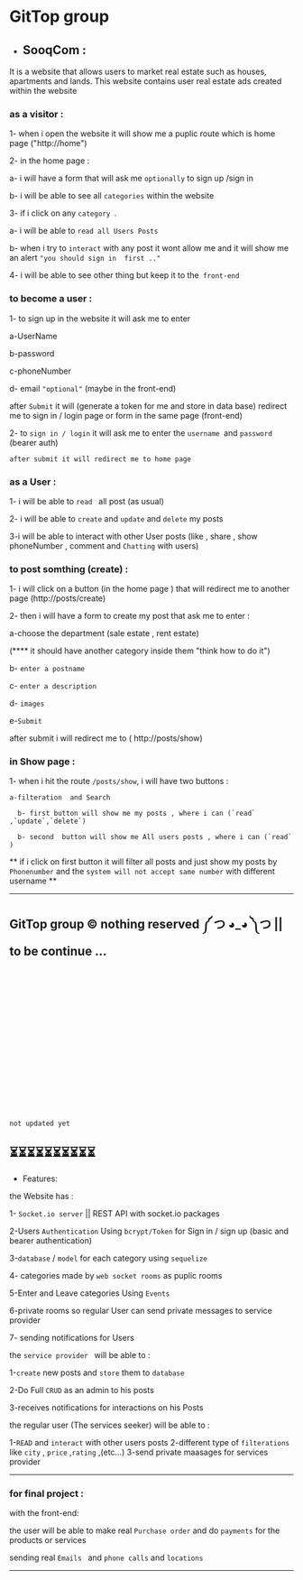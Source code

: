 # GitTop group 



- ##  SooqCom :

It is a website that allows users to market real estate such as houses, apartments and lands. This website contains user real estate ads created within the website  

### as a visitor :

1- when i open the website it will show me a puplic route which is home page ("http://home") 



2-  in the home page  : 

   a- i will have   a form  that will ask me `optionally` to sign up /sign in 

   b- i will be able to see all `categories` within the website 
   
   
   
   
 3- if i click on any `category `.

   a- i will be able to `read all Users Posts` 

   b- when i try to  `interact` with any post it wont allow me and it will show me an alert ` "you should sign in  first .." ` 



4- i will be able to see other thing but keep it to the` front-end`


###  to become a user  :




1- to sign up in the website it will ask me to enter

   a-UserName 
   
   b-password
   
   c-phoneNumber
   
   d- email `"optional"` (maybe in the front-end)
   
   
   after `Submit` it will (generate a token for me and store in data base)  redirect me to sign in / login page or form in the same page (front-end)


2- to `sign in / login`  it will ask me to enter the `username `and `password` (bearer auth)  
    
    after submit it will redirect me to home page 
    


### as a User  :

1- i will be able to `read ` all post  (as usual) 

2- i will be able to  `create`  and `update` and `delete` my posts

3-i will be able to interact with other User posts (like , share , show phoneNumber , comment  and  `Chatting` with users)



### to post somthing (create)  : 

1- i will  click on a button (in the home page ) that will redirect me to another page (http://posts/create)

2- then i will have a form to create my post that ask me to enter :

   a-choose the department (sale estate , rent estate)
   
(**** it should have another category inside them  "think how to do it")

   b-  `enter a postname` 
   
   c- `enter a description` 
   
   d- `images `
   
   e-`Submit`
   

   after submit i will redirect me to ( http://posts/show)
   

### in Show page :

1- when i hit the route `/posts/show`, i will have two buttons :

    a-filteration  and Search
    
      b- first button will show me my posts , where i can (`read` ,`update`,`delete`)
      
      b- second  button will show me All users posts , where i can (`read` )
      
     

** if i click on first button  it will filter all posts and just show my posts by `Phonenumber`  and the `system will not accept same number` with different username **



----------------------------------------------
  GitTop group © nothing reserved ༼ つ ◕_◕ ༽つ  ||   to be continue ...
------------------------------------------------
<br><br><br><br><br><br><br><br><br><br><br><br><br><br><br>

`not updated yet` 

⏳⏳⏳⏳⏳⏳⏳⏳⏳⏳
-----------------------
-  Features:

the Website has :

1- `Socket.io server` || REST API with socket.io packages

2-Users `Authentication` Using `bcrypt/Token`  for Sign in / sign up (basic and bearer authentication)

3-`database` / `model` for each category using `sequelize  `

4- categories made by `web socket rooms` as puplic rooms  

5-Enter and Leave categories Using `Events`

6-private rooms so regular User can send private messages to service provider  

7- sending notifications for Users


 the `service provider ` will be able to :

1-`create` new posts and `store` them to `database`

2-Do Full `CRUD` as an admin to his posts

3-receives notifications for interactions on his Posts


the regular user (The services seeker) will be able to :

1-`READ` and `interact` with other users posts 
2-different type of `filterations` like `city` , `price` ,`rating` ,(etc...)
3-send private maasages for  services provider 


----------

### for final project : 


with the front-end:

the user will be able to make real `Purchase order` and do `payments` for the products or services 

sending real `Emails ` and `phone calls` and `locations`


-------------
